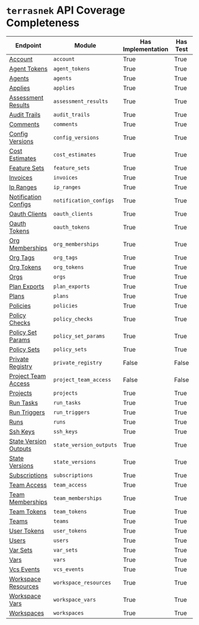 # `terrasnek` API Coverage Completeness

| Endpoint                                                                                         | Module                  | Has Implementation   | Has Test   | Has Docs   |
|--------------------------------------------------------------------------------------------------|-------------------------|----------------------|------------|------------|
| [Account](https://www.terraform.io/cloud-docs/api-docs/account)                                  | `account`               | True                 | True       | True       |
| [Agent Tokens](https://www.terraform.io/cloud-docs/api-docs/agent-tokens)                        | `agent_tokens`          | True                 | True       | True       |
| [Agents](https://www.terraform.io/cloud-docs/api-docs/agents)                                    | `agents`                | True                 | True       | True       |
| [Applies](https://www.terraform.io/cloud-docs/api-docs/applies)                                  | `applies`               | True                 | True       | True       |
| [Assessment Results](https://www.terraform.io/cloud-docs/api-docs/assessment-results)            | `assessment_results`    | True                 | True       | True       |
| [Audit Trails](https://www.terraform.io/cloud-docs/api-docs/audit-trails)                        | `audit_trails`          | True                 | True       | True       |
| [Comments](https://www.terraform.io/cloud-docs/api-docs/comments)                                | `comments`              | True                 | True       | True       |
| [Config Versions](https://www.terraform.io/cloud-docs/api-docs/configuration-versions)           | `config_versions`       | True                 | True       | True       |
| [Cost Estimates](https://www.terraform.io/cloud-docs/api-docs/cost-estimates)                    | `cost_estimates`        | True                 | True       | True       |
| [Feature Sets](https://www.terraform.io/cloud-docs/api-docs/feature-sets)                        | `feature_sets`          | True                 | True       | True       |
| [Invoices](https://www.terraform.io/cloud-docs/api-docs/invoices)                                | `invoices`              | True                 | True       | True       |
| [Ip Ranges](https://www.terraform.io/cloud-docs/api-docs/ip-ranges)                              | `ip_ranges`             | True                 | True       | True       |
| [Notification Configs](https://www.terraform.io/cloud-docs/api-docs/notification-configurations) | `notification_configs`  | True                 | True       | True       |
| [Oauth Clients](https://www.terraform.io/cloud-docs/api-docs/oauth-clients)                      | `oauth_clients`         | True                 | True       | True       |
| [Oauth Tokens](https://www.terraform.io/cloud-docs/api-docs/oauth-tokens)                        | `oauth_tokens`          | True                 | True       | True       |
| [Org Memberships](https://www.terraform.io/cloud-docs/api-docs/organization-memberships)         | `org_memberships`       | True                 | True       | True       |
| [Org Tags](https://www.terraform.io/cloud-docs/api-docs/organization-tags)                       | `org_tags`              | True                 | True       | True       |
| [Org Tokens](https://www.terraform.io/cloud-docs/api-docs/organization-tokens)                   | `org_tokens`            | True                 | True       | True       |
| [Orgs](https://www.terraform.io/cloud-docs/api-docs/organizations)                               | `orgs`                  | True                 | True       | True       |
| [Plan Exports](https://www.terraform.io/cloud-docs/api-docs/plan-exports)                        | `plan_exports`          | True                 | True       | True       |
| [Plans](https://www.terraform.io/cloud-docs/api-docs/plans)                                      | `plans`                 | True                 | True       | True       |
| [Policies](https://www.terraform.io/cloud-docs/api-docs/policies)                                | `policies`              | True                 | True       | True       |
| [Policy Checks](https://www.terraform.io/cloud-docs/api-docs/policy-checks)                      | `policy_checks`         | True                 | True       | True       |
| [Policy Set Params](https://www.terraform.io/cloud-docs/api-docs/policy-set-params)              | `policy_set_params`     | True                 | True       | True       |
| [Policy Sets](https://www.terraform.io/cloud-docs/api-docs/policy-sets)                          | `policy_sets`           | True                 | True       | True       |
| [Private Registry](https://www.terraform.io/cloud-docs/api-docs/private-registry)                | `private_registry`      | False                | False      | False      |
| [Project Team Access](https://www.terraform.io/cloud-docs/api-docs/project-team-access)          | `project_team_access`   | False                | False      | False      |
| [Projects](https://www.terraform.io/cloud-docs/api-docs/projects)                                | `projects`              | True                 | True       | True       |
| [Run Tasks](https://www.terraform.io/cloud-docs/api-docs/run-tasks)                              | `run_tasks`             | True                 | True       | True       |
| [Run Triggers](https://www.terraform.io/cloud-docs/api-docs/run-triggers)                        | `run_triggers`          | True                 | True       | True       |
| [Runs](https://www.terraform.io/cloud-docs/api-docs/run)                                         | `runs`                  | True                 | True       | True       |
| [Ssh Keys](https://www.terraform.io/cloud-docs/api-docs/ssh-keys)                                | `ssh_keys`              | True                 | True       | True       |
| [State Version Outputs](https://www.terraform.io/cloud-docs/api-docs/state-version-outputs)      | `state_version_outputs` | True                 | True       | True       |
| [State Versions](https://www.terraform.io/cloud-docs/api-docs/state-versions)                    | `state_versions`        | True                 | True       | True       |
| [Subscriptions](https://www.terraform.io/cloud-docs/api-docs/subscriptions)                      | `subscriptions`         | True                 | True       | True       |
| [Team Access](https://www.terraform.io/cloud-docs/api-docs/team-access)                          | `team_access`           | True                 | True       | True       |
| [Team Memberships](https://www.terraform.io/cloud-docs/api-docs/team-members)                    | `team_memberships`      | True                 | True       | True       |
| [Team Tokens](https://www.terraform.io/cloud-docs/api-docs/team-tokens)                          | `team_tokens`           | True                 | True       | True       |
| [Teams](https://www.terraform.io/cloud-docs/api-docs/teams)                                      | `teams`                 | True                 | True       | True       |
| [User Tokens](https://www.terraform.io/cloud-docs/api-docs/user-tokens)                          | `user_tokens`           | True                 | True       | True       |
| [Users](https://www.terraform.io/cloud-docs/api-docs/users)                                      | `users`                 | True                 | True       | True       |
| [Var Sets](https://www.terraform.io/cloud-docs/api-docs/variable-sets)                           | `var_sets`              | True                 | True       | True       |
| [Vars](https://www.terraform.io/cloud-docs/api-docs/variables)                                   | `vars`                  | True                 | True       | True       |
| [Vcs Events](https://www.terraform.io/cloud-docs/api-docs/vcs-events)                            | `vcs_events`            | True                 | True       | True       |
| [Workspace Resources](https://www.terraform.io/cloud-docs/api-docs/workspace-resources)          | `workspace_resources`   | True                 | True       | True       |
| [Workspace Vars](https://www.terraform.io/cloud-docs/api-docs/workspace-variables)               | `workspace_vars`        | True                 | True       | True       |
| [Workspaces](https://www.terraform.io/cloud-docs/api-docs/workspaces)                            | `workspaces`            | True                 | True       | True       |
